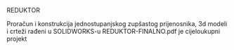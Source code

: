 REDUKTOR

Proračun i konstrukcija jednostupanjskog zupšastog prijenosnika, 3d modeli i crteži rađeni u SOLIDWORKS-u
REDUKTOR-FINALNO.pdf je cijeloukupni projekt
